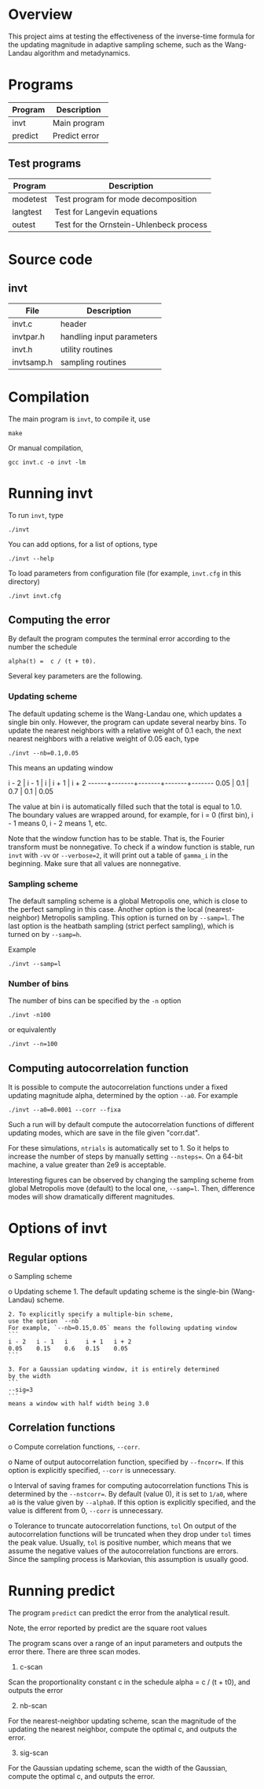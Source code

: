 Overview
=========

This project aims at testing the effectiveness
of the inverse-time formula for the updating magnitude
in adaptive sampling scheme, such as
the Wang-Landau algorithm and metadynamics.



Programs
========

 Program  |  Description
----------|------------------------------------
invt      | Main program
predict   | Predict error


Test programs
-------------

 Program  |  Description
----------|------------------------------------
modetest  | Test program for mode decomposition
langtest  | Test for Langevin equations
outest    | Test for the Ornstein-Uhlenbeck process


Source code
===========


invt
----

File      | Description
----------|-------------------
invt.c    | header
invtpar.h | handling input parameters
invt.h    | utility routines
invtsamp.h| sampling routines



Compilation
===========

The main program is `invt`, to compile it, use
```
make
```
Or manual compilation,
```
gcc invt.c -o invt -lm
```



Running invt
============

To run `invt`, type
```
./invt
```

You can add options, for a list of options, type
```
./invt --help
```

To load parameters from configuration file
(for example, `invt.cfg` in this directory)
```
./invt invt.cfg
```


Computing the error
-------------------

By default the program computes the terminal error
according to the number the schedule
```
alpha(t) =  c / (t + t0).
```

Several key parameters are the following.

### Updating scheme

The default updating scheme is the Wang-Landau one,
which updates a single bin only.
However, the program can update several nearby bins.
To update the nearest neighbors with a relative weight of 0.1 each,
the next nearest neighbors with a relative weight of 0.05 each, type
```
./invt --nb=0.1,0.05
```
This means an updating window

  i - 2 | i - 1 |   i   | i + 1 | i + 2
  ------+-------+-------+-------+-------
  0.05  |  0.1  |  0.7  |  0.1  |  0.05

The value at bin i is automatically filled such that
the total is equal to 1.0.
The boundary values are wrapped around, for example,
for i = 0 (first bin), i - 1 means 0, i - 2 means 1, etc.

Note that the window function has to be stable.
That is, the Fourier transform must be nonnegative.
To check if a window function is stable,
run `invt` with `-vv` or `--verbose=2`,
it will print out a table of `gamma_i` in the beginning.
Make sure that all values are nonnegative.

### Sampling scheme

The default sampling scheme is a global Metropolis one,
which is close to the perfect sampling in this case.
Another option is the local (nearest-neighbor) Metropolis sampling.
This option is turned on by `--samp=l`.
The last option is the heatbath sampling (strict perfect sampling),
which is turned on by `--samp=h`.

Example
```
./invt --samp=l
```


### Number of bins

The number of bins can be specified by the `-n` option
```
./invt -n100
```
or equivalently
```
./invt --n=100
```


Computing autocorrelation function
-----------------------------------

It is possible to compute the autocorrelation functions
under a fixed updating magnitude alpha,
determined by the option `--a0`.
For example
```
./invt --a0=0.0001 --corr --fixa
```
Such a run will by default compute the autocorrelation functions
of different updating modes, which are save in the file given "corr.dat".

For these simulations, `ntrials` is automatically set to 1.
So it helps to increase the number of steps by manually
setting `--nsteps=`.
On a 64-bit machine, a value greater than 2e9 is acceptable.

Interesting figures can be observed by changing the sampling scheme
from global Metropolis move (default) to the local one, `--samp=l`.
Then, difference modes will show dramatically different magnitudes.




Options of invt
===============


Regular options
----------------


 o  Sampling scheme

 o  Updating scheme
    1. The default updating scheme is the single-bin (Wang-Landau) scheme.

    2. To explicitly specify a multiple-bin scheme,
    use the option `--nb`
    For example, `--nb=0.15,0.05` means the following updating window
    ```
    i - 2   i - 1   i     i + 1   i + 2
    0.05    0.15    0.6   0.15    0.05
    ```

    3. For a Gaussian updating window, it is entirely determined
    by the width
    ```
    --sig=3
    ```
    means a window with half width being 3.0


Correlation functions
----------------------

 o  Compute correlation functions, `--corr`.

 o  Name of output autocorrelation function,
    specified by `--fncorr=`.
    If this option is explicitly specified,
    `--corr` is unnecessary.

 o  Interval of saving frames for computing autocorrelation functions
    This is determined by the `--nstcorr=`.
    By default (value 0), it is set to `1/a0`,
    where `a0` is the value given by `--alpha0`.
    If this option is explicitly specified,
    and the value is different from 0,
    `--corr` is unnecessary.

 o  Tolerance to truncate autocorrelation functions, `tol`
    On output of the autocorrelation functions
    will be truncated when they drop under `tol` times the peak value.
    Usually, `tol` is positive number, which means that
    we assume the negative values of the autocorrelation functions
    are errors.
    Since the sampling process is Markovian,
    this assumption is usually good.


Running predict
===============


The program `predict` can predict the error
from the analytical result.

Note, the error reported by predict
are the square root values

The program scans over a range of an input parameters
and outputs the error there.
There are three scan modes.

1. c-scan

Scan the proportionality constant c in the schedule
alpha = c / (t + t0),
and outputs the error


2. nb-scan

For the nearest-neighbor updating scheme, scan the
magnitude of the updating the nearest neighbor,
compute the optimal c, and outputs the error.


3. sig-scan

For the Gaussian updating scheme, scan the width of
the Gaussian, compute the optimal c,
and outputs the error.


